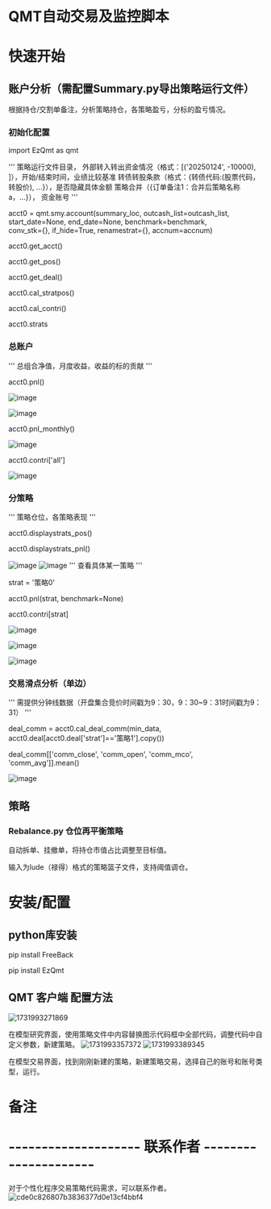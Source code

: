 # QMT自动交易及监控脚本

# 快速开始

## 账户分析（需配置Summary.py导出策略运行文件）

根据持仓/交割单备注，分析策略持仓，各策略盈亏，分标的盈亏情况。

### 初始化配置

import EzQmt as qmt

'''
策略运行文件目录， 外部转入转出资金情况（格式：[('20250124', -10000), ]），开始/结束时间，业绩比较基准
转债转股条款（格式：{转债代码:(股票代码，转股价), ...}），是否隐藏具体金额
策略合并（{订单备注1：合并后策略名称a，...}）， 资金账号
'''

acct0 = qmt.smy.account(summary_loc, outcash_list=outcash_list, start_date=None, end_date=None, benchmark=benchmark,\
            conv_stk={}, if_hide=True, renamestrat={}, accnum=accnum)
                
acct0.get_acct()

acct0.get_pos()

acct0.get_deal()

acct0.cal_stratpos()

acct0.cal_contri()

acct0.strats

### 总账户

'''
总组合净值，月度收益，收益的标的贡献
'''

acct0.pnl()

![image](https://github.com/user-attachments/assets/f044754e-8e49-4145-8e16-c9f683650a2f)

![image](https://github.com/user-attachments/assets/5377d28a-f8be-4584-8677-fa6d7b5d5761)

acct0.pnl_monthly()

![image](https://github.com/user-attachments/assets/5ee0e60e-8ea2-476d-8079-ba9b2f088155)

acct0.contri['all']

![image](https://github.com/user-attachments/assets/04c8617a-4990-4e0a-a0cb-a5b2f706db57)


### 分策略

'''
策略仓位，各策略表现
'''

acct0.displaystrats_pos()

acct0.displaystrats_pnl()

![image](https://github.com/user-attachments/assets/385a996c-8d64-4ce6-b488-298251ae8d03)
![image](https://github.com/user-attachments/assets/b25c20d3-9071-4a10-8468-593d1258f9c6)
'''
查看具体某一策略
'''

strat = '策略0'

acct0.pnl(strat, benchmark=None)

acct0.contri[strat]

![image](https://github.com/user-attachments/assets/ed40a08e-5a8b-471c-8961-5680fbabba2e)

![image](https://github.com/user-attachments/assets/9041d466-2ddd-412f-9461-9d4ef0fc4b02)

![image](https://github.com/user-attachments/assets/71897e1e-6c0e-4f7f-b885-1752600a6431)

### 交易滑点分析（单边）
'''
需提供分钟线数据（开盘集合竞价时间戳为9：30，9：30~9：31时间戳为9：31）
'''

deal_comm = acct0.cal_deal_comm(min_data, acct0.deal[acct0.deal['strat']=='策略1'].copy())

deal_comm[['comm_close', 'comm_open', 'comm_mco', 'comm_avg']].mean()

![image](https://github.com/user-attachments/assets/2675f059-20b8-4efd-8550-ac9ac52d1fdb)


## 策略
### Rebalance.py 仓位再平衡策略

自动拆单、挂撤单，将持仓市值占比调整至目标值。

输入为lude（禄得）格式的策略篮子文件，支持阈值调仓。


# 安装/配置

## python库安装

pip install FreeBack

pip install EzQmt

## QMT 客户端 配置方法
![1731993271869](https://github.com/user-attachments/assets/d7852645-305f-4b93-ba9c-87d1a0643e9d)

在模型研究界面，使用策略文件中内容替换图示代码框中全部代码，调整代码中自定义参数，新建策略。
![1731993357372](https://github.com/user-attachments/assets/d7a5f601-cd73-4daa-a150-55ff65418a2f)
![1731993389345](https://github.com/user-attachments/assets/0481d6f8-5814-4b2a-b9b8-50345dd450f3)

在模型交易界面，找到刚刚新建的策略，新建策略交易，选择自己的账号和账号类型，运行。

# 备注


# -------------------- 联系作者 ---------------------
对于个性化程序交易策略代码需求，可以联系作者。
![cde0c826807b3836377d0e13cf4bbf4](https://github.com/user-attachments/assets/3954cec9-8d4e-481c-a014-2ec971ab7cb4)

